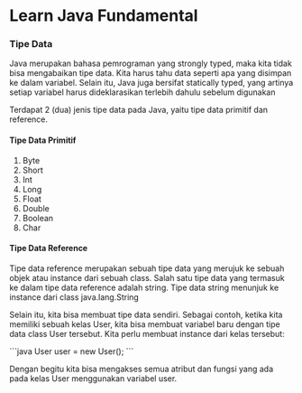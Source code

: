 # Learn Java Fundamental

### Tipe Data
<p>Java merupakan bahasa pemrograman yang strongly typed, maka kita tidak bisa mengabaikan tipe data. Kita harus tahu data seperti apa yang disimpan ke dalam variabel. Selain itu, Java juga bersifat statically typed, yang artinya setiap variabel harus dideklarasikan terlebih dahulu sebelum digunakan</p>
<p>Terdapat 2 (dua) jenis tipe data pada Java, yaitu tipe data primitif dan reference. </p>

#### Tipe Data Primitif
1. Byte
2. Short
3. Int
4. Long
5. Float
6. Double
7. Boolean
8. Char

#### Tipe Data Reference
<p>Tipe data reference merupakan sebuah tipe data yang merujuk ke sebuah objek atau instance dari sebuah class. Salah satu tipe data yang termasuk ke dalam tipe data reference adalah string. Tipe data string menunjuk ke instance dari class java.lang.String</p>
<p>Selain itu, kita bisa membuat tipe data sendiri. Sebagai contoh, ketika kita memiliki sebuah kelas User, kita bisa membuat variabel baru dengan tipe data class User tersebut. Kita perlu membuat instance dari kelas tersebut:</p>
```java
User user = new User();
```
<p>Dengan begitu kita bisa mengakses semua atribut dan fungsi yang ada pada kelas User menggunakan variabel user.</p>
